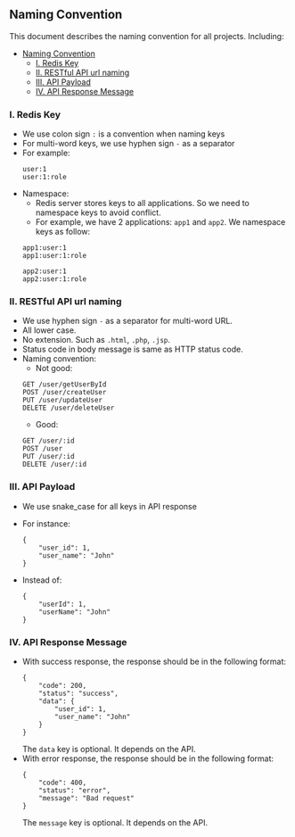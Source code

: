## Naming Convention

This document describes the naming convention for all projects. Including:
- [Naming Convention](#naming-convention)
  - [I. Redis Key](#i-redis-key)
  - [II. RESTful API url naming](#ii-restful-api-url-naming)
  - [III. API Payload](#iii-api-payload)
  - [IV. API Response Message](#iv-api-response-message)

### I. Redis Key
- We use colon sign `:` is a convention when naming keys
- For multi-word keys, we use hyphen sign `-` as a separator<br>
- For example:
    ```
    user:1
    user:1:role
    ```
- Namespace:<br/>
    + Redis server stores keys to all applications. So we need to namespace keys to avoid conflict.
    + For example, we have 2 applications: `app1` and `app2`. We namespace keys as follow:
    ```
    app1:user:1
    app1:user:1:role

    app2:user:1
    app2:user:1:role
    ```

### II. RESTful API url naming
- We use hyphen sign `-` as a separator for multi-word URL.<br/>
- All lower case.<br/>
- No extension. Such as `.html`, `.php`, `.jsp`.<br/>
- Status code in body message is same as HTTP status code.<br/>
- Naming convention:<br/>
    + Not good:
    ```
    GET /user/getUserById
    POST /user/createUser
    PUT /user/updateUser
    DELETE /user/deleteUser
    ```
    + Good:
    ```
    GET /user/:id
    POST /user
    PUT /user/:id
    DELETE /user/:id
    ```


### III. API Payload
- We use snake_case for all keys in API response<br/>
- For instance:
    ```
    {
        "user_id": 1,
        "user_name": "John"
    }
    ```

- Instead of:
    ```
    {
        "userId": 1,
        "userName": "John"
    }
    ```

### IV. API Response Message
- With success response, the response should be in the following format:
    ```
    {
        "code": 200,
        "status": "success",
        "data": {
            "user_id": 1,
            "user_name": "John"
        }
    }
    ```
    The `data` key is optional. It depends on the API.
- With error response, the response should be in the following format:
    ```
    {
        "code": 400,
        "status": "error",
        "message": "Bad request"
    }
    ```
    The `message` key is optional. It depends on the API.